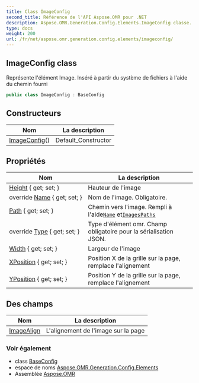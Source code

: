 ```yaml
---
title: Class ImageConfig
second_title: Référence de l'API Aspose.OMR pour .NET
description: Aspose.OMR.Generation.Config.Elements.ImageConfig classe. Représente lélément Image. Inséré à partir du système de fichiers à laide du chemin fourni
type: docs
weight: 200
url: /fr/net/aspose.omr.generation.config.elements/imageconfig/
---
```

## ImageConfig class

Représente l'élément Image. Inséré à partir du système de fichiers à l'aide du chemin fourni

```csharp
public class ImageConfig : BaseConfig
```

## Constructeurs

| Nom | La description |
| --- | --- |
| [ImageConfig](imageconfig/)() | Default_Constructor |

## Propriétés

| Nom | La description |
| --- | --- |
| [Height](../../aspose.omr.generation.config.elements/imageconfig/height/) { get; set; } | Hauteur de l'image |
| override [Name](../../aspose.omr.generation.config.elements/imageconfig/name/) { get; set; } | Nom de l'image. Obligatoire. |
| [Path](../../aspose.omr.generation.config.elements/imageconfig/path/) { get; set; } | Chemin vers l'image. Rempli à l'aide[`Name`](./name/) et[`ImagesPaths`](../../aspose.omr.generation/globalpagesettings/imagespaths/) |
| override [Type](../../aspose.omr.generation.config.elements/imageconfig/type/) { get; set; } | Type d'élément omr. Champ obligatoire pour la sérialisation JSON. |
| [Width](../../aspose.omr.generation.config.elements/imageconfig/width/) { get; set; } | Largeur de l'image |
| [XPosition](../../aspose.omr.generation.config.elements/imageconfig/xposition/) { get; set; } | Position X de la grille sur la page, remplace l'alignement |
| [YPosition](../../aspose.omr.generation.config.elements/imageconfig/yposition/) { get; set; } | Position Y de la grille sur la page, remplace l'alignement |

## Des champs

| Nom | La description |
| --- | --- |
| [ImageAlign](../../aspose.omr.generation.config.elements/imageconfig/imagealign/) | L'alignement de l'image sur la page |

### Voir également

* class [BaseConfig](../../aspose.omr.generation.config/baseconfig/)
* espace de noms [Aspose.OMR.Generation.Config.Elements](../../aspose.omr.generation.config.elements/)
* Assemblée [Aspose.OMR](../../)


